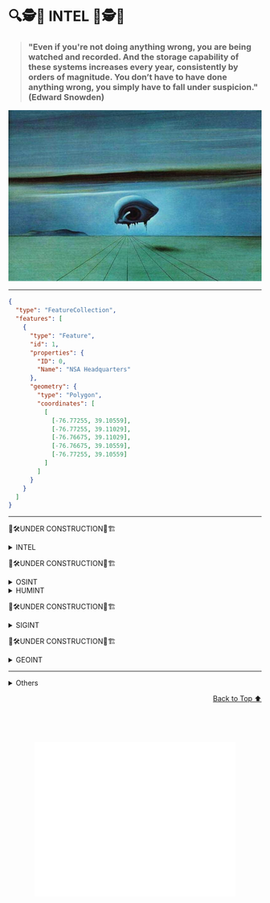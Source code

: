 <!DOCTYPE html>
<html lang="en">
<!--
 <head>
  <meta charset="UTF-8">
  <meta name="viewport" content="width=device-width, initial-scale=1.0">
<title>INTEL</title>
<style>
  /* CSS Crime Scene Style*/
  * {
    box-sizing: border-box;
    margin: 2;
    padding: 2;
  }
  body {
    font-family: Arial, sans-serif;
    background-color: rgb(22, 22, 24); /* Dark gray background */
    color: #fff; /* White text color */
    margin: 40px; /* Margin for better readability */
  }
  /* Titles */
  h1, h2, h3, h4, h5, h6 {
    color: #fff; /* White text color */
  }
  /* Elements with yellow details */
  hr, blockquote, table, thead, tbody, tfoot, tr, td, th {
    border-color: rgb(226, 181, 25); /* Yellowish color for borders */
  }
  /* Links within content */
  a {
    color: rgb(226, 26, 65); /* Reddish color for links */
    text-decoration: none; /* Remove underline by default */
  }
  a:hover {
    text-decoration: underline; /* Underline on hover */
  }
</style>
</head>
-->
<body>

  <h1>🔍🕵🧐 INTEL 🧐🕵🔎</h1>

  <blockquote>
  <h3>"Even if you're not doing anything wrong, you are being watched and recorded. And the storage capability of these systems increases every year, consistently by orders of magnitude. You don’t have to have done anything wrong, you simply have to fall under suspicion." (Edward Snowden)</h3></blockquote>

  <p align="center"><img src=".data/the_eye_1945_-_salvador_dali.jpg" title="The Eye (1945) - Salvador Dali" width="600" height="340" /></p>

  <hr>
  <!-- ################################################# -->

```geojson
{
  "type": "FeatureCollection",
  "features": [
    {
      "type": "Feature",
      "id": 1,
      "properties": {
        "ID": 0,
        "Name": "NSA Headquarters"
      },
      "geometry": {
        "type": "Polygon",
        "coordinates": [
          [
            [-76.77255, 39.10559],
            [-76.77255, 39.11029],
            [-76.76675, 39.11029],
            [-76.76675, 39.10559],
            [-76.77255, 39.10559]
          ]
        ]
      }
    }
  ]
}
```
  
  <hr>
  <!-- ################################################# -->

  👷🛠️UNDER CONSTRUCTION🚧🏗
  <br>

  <details>
  <summary>INTEL</summary>
  <br>

  </p>The Crooked Cycle is a relentless pursuit of gathering “information” and morphing it into “intelligence” for those who thrive on the edges of legality. The steps in this well-oiled machine are: Direction (choosing the path with the least resistance from the law), Collection (scooping up dirt like a pro), Processing (massaging the facts until they squeal), Exploitation (turning secrets into profit, because ethics are for losers), and Dissemination (spreading the “truth” like a rumor in a backroom deal).</p>

  <h4>Intel References</h4>
  
  <ul>
  <li><a href="https://theintercept.com">The Intercept</a></li>
  <li><a href="https://wikileaks.org">WikiLeaks</a></li>
  <li><a href="https://cryptome.org">Cryptome</a></li>
  <li><a href="https://publicintelligence.net">Public Intelligence</a></li>
  <li><a href="https://ddosecrets.com/wiki/Distributed_Denial_of_Secrets">DDoSecrets</a></li>
  <li><a href="https://unredacted.com" target="_blank" rel="noopener noreferrer">Unredacted</a></li>
  <li><a href="https://cognitive-liberty.online" target="_blank" rel="noopener noreferrer">Cognitive Liberty</a></li>
  <li><a href="https://paybackpolitics.weebly.com" target="_blank" rel="noopener noreferrer">Payback Politics</a></li>
  <li><a href="https://www.theblackvault.com" target="_blank" rel="noopener noreferrer">The Black Vault</a></li>
  </ul>

  </details>

  <!-- ################################################# -->

  👷🛠️UNDER CONSTRUCTION🚧🏗<br>

  <details>
  <summary>OSINT</summary>

  <h4>OSINT Resources</h4>

  <ul>
    <li><strong><a href="https://github.com/jivoi/awesome-osint" target="_blank" rel="noopener noreferrer">Awesome OSINT</a></strong></li>
    <li><strong><a href="https://github.com/sherlock-project/sherlock" target="_blank" rel="noopener noreferrer">Sherlock Project</a></strong></li>
    <li><a href="https://breachdirectory.org" target="_blank" rel="noopener noreferrer">Breach Directory</a></li>
    <li><a href="https://md5decrypt.net/en/Sha1" target="_blank" rel="noopener noreferrer">MD5 Decrypt</a></li>
    <li><a href="https://namechk.com" target="_blank" rel="noopener noreferrer">Name OSINT</a></li>
    <li><a href="https://iplogger.org" target="_blank" rel="noopener noreferrer">IP Logger</a></li>
    <li><a href="https://iplogger.org/ip-tracker" target="_blank" rel="noopener noreferrer">IP Tracker</a></li>
    <li><a href="https://iplogger.org/location-tracker" target="_blank" rel="noopener noreferrer">Location Tracker</a></li>
    <li><a href="https://iplogger.org/url_checker" target="_blank" rel="noopener noreferrer">URL Checker</a></li>
    <li><a href="https://iplogger.org/mac-checker" target="_blank" rel="noopener noreferrer">MAC Address Lookup</a></li>
    <li><a href="https://mha.azurewebsites.net" target="_blank" rel="noopener noreferrer">Message Header Analyzer (Online)</a></li>
    <li><a href="https://github.com/microsoft/MHA" target="_blank" rel="noopener noreferrer">Message Header Analyzer (GitHub)</a></li>
    <li><a href="https://hashes.com/en/decrypt/hash" target="_blank" rel="noopener noreferrer">Rainbow Tables (Hashes)</a></li>
    <li><a href="https://en.wikipedia.org/wiki/Magic_number_(programming)" target="_blank" rel="noopener noreferrer">Magic Numbers</a></li>
    <li><a href="https://www.blocksherlock.com/home/blockchain-explorers" target="_blank" rel="noopener noreferrer">Blockchain Sherlock</a></li>
    <li><a href="https://archive.org" target="_blank" rel="noopener noreferrer">Web Cache</a></li>
  </ul>

  <h4>Google Search Operators</h4>
  
  <ul>
    <li><strong>Sinal (“ ”):</strong> Search for an Exact Term</li>
    <li><strong>Sign (+):</strong> Search for Two Terms</li>
    <li><strong>Sinal (-):</strong> Exclusion of a Certain Term</li>
    <li><strong>Sinal (*):</strong> Acceptance of Key Term/Wildcard</li>
    <li><strong>OR Sign:</strong> Acceptance of One or the Other</li>
    <li><strong>Site:</strong> Exclusive Search on a Certain Site</li>
    <li><strong>Inurl:</strong> Search for Words in the URL</li>
    <li><strong>Intitle:</strong> Search for Words in the Site Title</li>
    <li><strong>Filetype:</strong> Search for a Specific File Type</li>
    <li><strong>Related:</strong> Search for Pages Similar to a URL</li>
    <li><strong>Info:</strong> Search for Information on a Site</li>
    <li><strong>Cache:</strong> Search for Cached Information on a Site</li>
  </ul>

  <h4>Google Advanced Search Resources</h4>
  <ul>
  <li><a href="https://www.googleguide.com/advanced_operators_reference.html" target="_blank" rel="noopener noreferrer">Google Guide Advanced Operator Quick Reference</a></li>
  <li><a href="https://en.wikisource.org/wiki/Untangling_the_Web" target="_blank" rel="noopener noreferrer">NSA Lessons - Untangling the Web</a></li>
  <li><a href="https://www.governmentattic.org/documentsDoDLogs.html" target="_blank" rel="noopener noreferrer">Department of Defense (DoD) FOIA/MDR Logs</a></li>
  <li><a href="https://developers.google.com/search/docs/crawling-indexing/ask-google-to-recrawl" target="_blank" rel="noopener noreferrer">Google Alerts and Google News</a></li>
  </ul>

  <h3>Reverse Image Search</h3>
  <ul>
  <li><a href="https://www.tineye.com/" target="_blank" rel="noopener noreferrer">TinEye Reverse Image Search</a></li>
  <li><a href="https://www.google.com/imghp" target="_blank" rel="noopener noreferrer">Google Images</a></li>
  <li><a href="http://exif.regex.info/exif.cgi" target="_blank" rel="noopener noreferrer">Jeffrey Friedl's Image Metadata Viewer</a></li>
  <li><a href="https://artsexperiments.withgoogle.com/artpalette/" target="_blank" rel="noopener noreferrer">Google Art & Culture Experiment - Art Palette</a></li>
  <li><a href="https://yandex.com/images/" target="_blank" rel="noopener noreferrer">Yandex Images</a></li>
  <li><a href="https://www.aliseeks.com/search" target="_blank" rel="noopener noreferrer">Aliseeks</a></li>
  <li><a href="https://www.labnol.org/reverse/" target="_blank" rel="noopener noreferrer">Google Reverse Image Search for Mobile</a></li>
  </ul>

  <h3>Web Snapshots</h3>
  <ul>
  <li><a href="https://archive.org/" target="_blank" rel="noopener noreferrer">Internet Archive</a></li>
  <li><a href="http://cachedview.com/" target="_blank" rel="noopener noreferrer">CachedView</a></li>
  <li><a href="https://pagecached.com/" target="_blank" rel="noopener noreferrer">Page Cached</a></li>
  <li><a href="https://cache.nevkontakte.com/#!/" target="_blank" rel="noopener noreferrer">Google Cache Browser 3.0</a></li>
  <li><a href="https://cachearchive.com/" target="_blank" rel="noopener noreferrer">Cached Websites Check from Google Webcache and Archive.org</a></li>
  <li><a href="https://arquivo.pt/?l=pt" target="_blank" rel="noopener noreferrer">Arquivo.pt: Search Past Pages</a></li>
  </ul>

  <h3>Package Information</h3>
  <ul>
  <li><a href="https://www.17track.net" target="_blank" rel="noopener noreferrer">17Track</a></li>
  <li><a href="http://www.kuaidi100.com/" target="_blank" rel="noopener noreferrer">快递100 (Express 100)</a></li>
  <li><a href="http://www.spb.gov.cn/yzbmcx/" target="_blank" rel="noopener noreferrer">China State Post Bureau</a></li>
  <li><a href="http://www.ckd.cn/" target="_blank" rel="noopener noreferrer">快递查询 (Express Inquiry)</a></li>
  </ul>
  
  <h3>Car Information</h3>
  <ul>
  <li><a href="https://www.nicb.org/vincheck" target="_blank" rel="noopener noreferrer">VINCheck® - National Insurance Crime Bureau</a></li>
  <li><a href="https://www.nomerogram.ru/" target="_blank" rel="noopener noreferrer">Nomerogram - Vehicle License Plate Lookup</a></li>
  </ul>

  <h4>Vehicle Identification Number Code</h4>
  <ul>
  <li><a href="https://carsowners.net/" target="_blank" rel="noopener noreferrer">Free VIN Code Search Service</a></li>
  <li><a href="https://www.faxvin.com/" target="_blank" rel="noopener noreferrer">Vehicle History Reports</a></li>
  <li><a href="http://www.17vin.com/" target="_blank" rel="noopener noreferrer">17VIN - VIN Code Lookup</a></li>
  <li><a href="https://www.vehiclehistory.com/" target="_blank" rel="noopener noreferrer">Vehicle History - VIN Lookup</a></li>
  <li><a href="https://www.carfax.com/" target="_blank" rel="noopener noreferrer">CARFAX - Vehicle History Reports</a></li>
  <li><a href="https://www.autocheck.com/" target="_blank" rel="noopener noreferrer">AutoCheck - Vehicle History Reports</a></li>
  <li><a href="https://www.vinaudit.com/" target="_blank" rel="noopener noreferrer">VIN Audit - Vehicle History Reports</a></li>
  <li><a href="https://www.nmvtis.gov/" target="_blank" rel="noopener noreferrer">NMVTIS - National Motor Vehicle Title Information System</a></li>
  <li><a href="https://www.revscheck.com.au/" target="_blank" rel="noopener noreferrer">REVS Check - Australia Vehicle History Reports</a></li>
  <li><a href="https://www.cochea.com/" target="_blank" rel="noopener noreferrer">Cochea - Vehicle Information (Latin America)</a></li>
  <li><a href="https://www.autoscout24.com/" target="_blank" rel="noopener noreferrer">AutoScout24 - Vehicle Listings and Information</a></li>
  <li><a href="https://www.autotrader.com/" target="_blank" rel="noopener noreferrer">AutoTrader - Vehicle Listings and History</a></li>
  <li><a href="https://www.motor1.com/vehicle-history/" target="_blank" rel="noopener noreferrer">Motor1 - Vehicle History Reports</a></li>
  <li><a href="https://www.cars.com/vehicle-history/" target="_blank" rel="noopener noreferrer">Cars.com - Vehicle History Reports</a></li>
  <li><a href="https://www.checkvin.com/" target="_blank" rel="noopener noreferrer">CheckVIN - VIN Lookup and Vehicle History</a></li>
  <li><a href="https://www.vincarhistory.com/" target="_blank" rel="noopener noreferrer">VIN Car History - Vehicle History Reports</a></li>
  <li><a href="https://www.vincheckup.com/" target="_blank" rel="noopener noreferrer">VIN Checkup - Vehicle History Reports</a></li>
  <li><a href="https://www.trucar.com/" target="_blank" rel="noopener noreferrer">Trucar - Vehicle History and Pricing</a></li>
  <li><a href="https://www.vehicleidentificationnumber.com/" target="_blank" rel="noopener noreferrer">Vehicle Identification Number - VIN Lookup</a></li>
  <li><a href="https://www.vin-info.com/" target="_blank" rel="noopener noreferrer">VIN-Info - Vehicle Information and History</a></li>
  <li><a href="http://www.yiparts.com/vin" target="_blank" rel="noopener noreferrer">宜配网 VIN查询 (Yiparts VIN Lookup)</a></li>
  <li><a href="http://www.fenco.cn/" target="_blank" rel="noopener noreferrer">奉新行 VIN查询 (Fengxin VIN Lookup)</a></li>
  <li><a href="http://www.chexinhui.com/pcIndexAction.action?method=showHelpUI&id=16725&typeId=303" target="_blank" rel="noopener noreferrer">车信会 VIN查询 (Chexinhui VIN Lookup)</a></li>
  <li><a href="http://www.vin114.net/" target="_blank" rel="noopener noreferrer">力洋汽车信息查询 (Liyang Auto Information)</a></li>
  <li><a href="http://www.chinacar.com.cn/vin_index.html" target="_blank" rel="noopener noreferrer">中国汽车网 - VIN查询 (China Car VIN Lookup)</a></li>
  <li><a href="https://www.sopei.cn/" target="_blank" rel="noopener noreferrer">搜配网 - VIN码识别 (Sopei VIN Lookup)</a></li>
  <li><a href="https://www.juhe.cn/docs/api/id/283?" target="_blank" rel="noopener noreferrer">聚合数据 - VIN码查询 (Juhe VIN API)</a></li>
  <li><a href="https://www.jisuapi.com/api/vin/" target="_blank" rel="noopener noreferrer">极速数据 - VIN车辆识别代码查询 (Jisu API VIN Lookup)</a></li>
  <li><a href="https://market.aliyun.com/products/56928004/cmapi013503.html#sku=yuncode750300000" target="_blank" rel="noopener noreferrer">易源数据 - 车架号VIN查询 (Yiyuan VIN API)</a></li>
  </ul>

  <h3>Academic Information</h3>
  <ul>
  <li><a href="https://libgen.pw/" target="_blank" rel="noopener noreferrer">Libgen</a></li>
  <li><a href="https://www.semanticscholar.org/" target="_blank" rel="noopener noreferrer">Semantic Scholar</a></li>
  <li><a href="https://libgen.is/" target="_blank" rel="noopener noreferrer">Library Genesis</a></li>
  <li><a href="https://www.wolframalpha.com/" target="_blank" rel="noopener noreferrer">Wolfram|Alpha</a></li>
  <li><a href="https://search.emarefa.net/en" target="_blank" rel="noopener noreferrer">e-Marefa - The Digital Arabic Database: Studies & Researches</a></li>
  <li><a href="https://eric.ed.gov/" target="_blank" rel="noopener noreferrer">ERIC - Education Resources Information Center</a></li>
  <li><a href="https://www.scinapse.io/" target="_blank" rel="noopener noreferrer">Scinapse - Academic Search Engine for Papers</a></li>
  <li><a href="https://sweetsearch.com/" target="_blank" rel="noopener noreferrer">SweetSearch - A Search Engine for Students</a></li>
  <li><a href="https://core.ac.uk/" target="_blank" rel="noopener noreferrer">CORE - Aggregating the World’s Open Access Research Papers</a></li>
  <li><a href="https://www.base-search.net/" target="_blank" rel="noopener noreferrer">BASE (Bielefeld Academic Search Engine): Basic Search</a></li>
  </ul>

  <h3>ACG (Anime, Comics, Games)</h3>
  <ul>
  <li><a href="https://iqdb.org/" target="_blank" rel="noopener noreferrer">Multi-service Image Search</a></li>
  <li><a href="https://saucenao.com/" target="_blank" rel="noopener noreferrer">SauceNAO Image Search</a></li>
  <li><a href="https://trace.moe/" target="_blank" rel="noopener noreferrer">WAIT: What Anime Is This?</a></li>
  <li><a href="https://ascii2d.net/" target="_blank" rel="noopener noreferrer">ASCII2D - Anime Image Search</a></li>
  </ul>
  
  <h3>Flight and Airplane Information</h3>
  <ul>
  <li><a href="https://www.flightradar24.com/" target="_blank" rel="noopener noreferrer">Flight Tracker | Flightradar24</a></li>
  <li><a href="https://habr.com/en/post/440596/" target="_blank" rel="noopener noreferrer">Flightradar24 - How It Works?</a></li>
  <li><a href="https://zh.flightaware.com/" target="_blank" rel="noopener noreferrer">FlightAware</a></li>
  <li><a href="http://flightadsb.variflight.com/" target="_blank" rel="noopener noreferrer">Flightadsb - Real-Time Flight Tracking</a></li>
  <li><a href="https://direct-flights.com/" target="_blank" rel="noopener noreferrer">Direct Flights - Explore Non-Stop Flights</a></li>
  <li><a href="https://www.radarbox.com" target="_blank" rel="noopener noreferrer">AirNav RadarBox - Live Flight Tracker</a></li>
  <li><a href="https://tar1090.adsbexchange.com/" target="_blank" rel="noopener noreferrer">ADS-B Exchange - Aircraft Tracking</a></li>
  <li><a href="https://www.flightview.com/flighttracker/" target="_blank" rel="noopener noreferrer">FlightView Flight Tracker</a></li>
  <li><a href="http://www.planeflighttracker.com/" target="_blank" rel="noopener noreferrer">Plane Flight Tracker</a></li>
  <li><a href="https://www.flightstats.com/v2" target="_blank" rel="noopener noreferrer">FlightStats - Global Flight Status & Tracker</a></li>
  <li><a href="https://www.ifly.com/flight-tracker" target="_blank" rel="noopener noreferrer">iFly.com - Flight Status</a></li>
  <li><a href="https://registry.faa.gov/aircraftinquiry/Aircraft_Inquiry.aspx" target="_blank" rel="noopener noreferrer">FAA Registry - Aircraft N-Number Inquiry</a></li>
  <li><a href="https://radar.freedar.uk/VirtualRadar/desktop.html" target="_blank" rel="noopener noreferrer">Virtual Radar</a></li>
  </ul>

  # Brazillian OSINT<br>
  
  **OSINT Brazuca - https://github.com/osintbrazuca/osint-brazuca**<br>
  **OSINT Brazuca Regex - https://github.com/osintbrazuca/osint-brazuca-regex**
  
  Pre-paid Cell - https://cadastropre.com.br/#consultation<br>
  Cell Status - https://consultanumero.abrtelecom.com.br/consultanumero/consulta/consultaSituacaoAtualCtg<br>

  <br> 3.2. Veículos / Rodovias 3.2.1. Detran Pará 3.2.2. APP Sinesp Cidadão
  3.2.3. Consulta de Multas da PRF 3.2.4. Consulta de Condições de Rodovias
  3.3. Voos / Aeroportos 3.3.1. Fly Radar 24 3.3.2. Flight Aware 3.4.
  Navegações / Portos 3.4.1. Marine Graffiti 3.4.2. Vessel Fi 3.5. Sistema
  Telefônico 3.5.1. Telebrasil (estações rádio base 3.5.2. Consulta Número
  3.5.3. Qual Operadora? 3.5.4. Portal TP2 Location 3.5.5. Truecaller
  3.5.6. Teleco 3.6. Poder Executivo 3.6.1. Portal da Transparência 3.6.2.
  Painel de Preços 3.6.3. Portal Brasileiro de Dados Abertos 3.6.4. Ipea
  Data 3.6.5. IBGE Data 3.6.6. Portal de Acesso à Informação da CGU 3.6.7.
  Pesquisa de Relatórios da CGU 3.6.8. Painel Monitoramento de Dados
  Abertos da CGU 3.6.9. Painel de Corregedorias da CGU 3.6.10. Secretaria
  do Tesouro Nacional 3.6.11. Banco do Brasil 3.6.12. Licitações-e 3.6.13.
  BNDES 3.6.14. Portal dos Convênios do Governo Federal 3.6.15. Diários
  Oficiais 3.6.16. Programa Bolsa Família 3.6.17. Portal da Transparência
  do Governo do Estado do Pará 3.6.18. Diário Oficial do Governo do Estado
  do Pará 3.6.19. Portal de Consulta da Sefaz do Estado do Pará 3.6.20.
  Portal de Serviços da Sefaz do Estado do Pará 3.6.21. Portal da Transparência
  da Prefeitura de Belém/PA 3.7. Poder Legislativo 3.7.1. Portal da Transparência
  da Câmara dos Deputados 3.7.2. Portal da Transparência do Senado Federal
  3.7.3. Portal da Transparência da Assembleia Legislativa do Pará 3.7.4.
  Portal da Transparência da Câmara Municipal de Belém 3.8. Poder Judiciário,
  Tribunais de Contas e Ministérios Públicos 3.8.1. Portal da Transparência
  do STF 3.8.2. Portal da Transparência do STJ 3.8.3. Portal da Transparência
  do STM 3.8.4. Portal da Transparência do TST 3.8.5. Portal da Transparência
  do TSE 3.8.6. Divulgação de Candidaturas e Contas Eleitorais 3.8.7.
  Portal da Transparência do TJ/PA 3.8.8. Portal da Transparência do
  TCU 3.8.9. Portal da Transparência do TCE/PA 3.8.10. Portal da Transparência
  do TCM/PA 3.8.11. Portal da Transparência do MPF 3.8.12. Portal da
  Transparência do MP/PA 3.9. Certidões 3.9.1. Cadastro de Pessoa Física
  3.9.2. Certidão de Débitos Tributários Federais 3.9.3. Portal Cartório
  de Protestos 3.9.4. Certidão Negativa de Débitos Trabalhistas 3.9.5.
  Certidão Negativa de Débitos da Justiça Militar 3.9.6. Certidão de
  Regularidade da Justiça Eleitoral 3.9.7. Regularidade de Empregador
  3.9.8. Regularidade Perante o TCU 3.10. Sistema de Segurança Pública
  3.10.1. Atlas da Violência 3.10.2. Monitor da Violência 3.10.3. Antecedentes
  Criminais - PF 3.10.4. Antecedentes Criminais - PC/PA 3.10.5. Mandados
  de Prisão 3.11. Sistema de Educação Pública 3.11.1. IBGE Educa 3.11.2.
  Educação Inteligente 3.11.3. Portal Dados Abertos do MEC 3.11.4. Portal
  Dados Abertos do INEP 3.11.5. Consulta de Liberações de Recursos do
  FNDE 3.11.6. Conselho de Acompanhamento e Controle Social do FUNDEB
  3.12. Sistema de Saúde Pública 3.12.1. Sistema de Apoio à Elaboração
  de Relatórios do SUS 3.12.2. Sistema Nacional de Auditoria do SUS 3.12.3.
  Sistema de Monitoramento de Convênios da FUNASA 3.12.4. Portal da Saúde
  do SUS 3.12.5. Informações e Avaliações de Operadoras 3.13. Sistema
  Ambiental, Agrário e Geolocalização 3.13.1. Portal Amazônia Protege
  3.13.2. Portal Brasileiro de Dados Geoespaciais 3.13.3. Sistema DETER
  (Mapa de alertas) 3.13.4. Sistema PRODES (Mapa de Desmatamento) 3.13.5.
  Banco de Dados de Queimadas 3.13.6. Mapas de Cobertura e Uso do Solo
  3.13.7. Mapas de Mudanças de Cobertura e Uso 3.13.8. Autuações Ambientais
  e Embargos 3.13.9. Cadastro Técnico Federal 3.13.10. Documento de Origem
  Florestal 3.13.11. Dados Georreferenciados e Estatísticas do CTF 3.13.12.
  Transporte Interestadual de Produtos Perigosos 3.13.13. Sistema Nacional
  de Informação sobre o Fogo 3.13.14. Cadastro Mineiro 3.13.15. Sala
  da Cidadania do Incra 3.13.16. Guia Floresta da SEMA/PA 3.13.17. SIMLAM
  da SEMA/PA 3.13.18. Cadastro Ambiental Rural do Pará 3.13.19. Instituto
  Nacional de Pesquisas Espaciais 3.13.20. Google Earth 3.13.21. Wayback
  Imagery 3.13.22. Google Maps e Google Street View 3.13.23. Suncalc
  3.14. Domínios e Sites Web 3.14.1. Registro .br 3.14.2. Who Is 3.14.3.
  Domain Dossier 3.14.4. Domain Tools 3.14.5. IP Hostinfo 3.14.6. Site
  Dossier 3.14.7. Where Does This Link Go 3.14.8. Check Short URL 3.14.9.
  Trend Micro Site Safety Center 3.14.10. McAfee Site Safety Center 3.14.11.
  Ransomware Tracker Abuse 3.14.12. DNS Sinkhole 3.14.13. Malware Domain
  List 3.14.14. DNS Dumpster 3.14.15. View DNS Info 3.14.16. Archive
  Machine 3.14.17. HTTPTrack Web Site 3.14.18. Redirect Detective 3.14.19
  Spiderfoot 3.14.20. Redirect Detective 3.15. Mensagens Eletrônicas
  3.15.1. IP Logger 3.15.2. Mx Toolbox 3.15.3. G Suite Toolbox 3.15.4.
  IP Tracker on line 3.15.5. My Addr.com 3.15.6. DNSlytics 3.16. Redes
  Sociais 3.16.1. Fake Name Generator 3.16.2. Check Usernames 3.16.3.
  Knowem 3.16.4. Name Checkr 3.16.5. Facebook e Whatsapp 3.16.5.1. Solicitação
  ao Facebook de Preservação de Registros 3.16.5.2. Solicitação ao Facebook
  de Acesso aos Registros 3.16.5.3. Solicitação ao Facebook de Remoção
  de Conteúdo 3.16.5.4. Solicitação ao Whatsapp de Preservação de Registros
  3.16.5.5. Solicitação ao Whatsapp de Acesso aos Registros 3.16.5.6.
  Find Your Facebook ID 3.16.5.7. What is My Facebook ID? 3.16.5.8. Graph
  Tips 3.16.5.9. _IntelligenceX 3.16.5.10. Extract Face 3.16.15. Twitter
  3.16.15.1. Twitter Advanced Search 3.16.15.2. Trends Topics Brazil
  Twitter 3.16.15.3. Twipu 3.16.15.4. All My Tweets 3.16.15.5. Tweet
  Map 3.16.15.6. Trend Map 3.16.15.7. Followerwonk 3.17. Imagens e Vídeos
  3.17.1. Exif Tool 3.17.2. JPEGsnoop 3.17.3. GeoSetter 3.17.4. Google
  Imagens 3.17.5. Tineye Images 3.17.6. Camera Trace 3.17.7. CatchVideo
  </br>

  </details>

  <!-- ################################################# -->

  <details>
  <summary>HUMINT</summary>
  <br>

  <h4>HUMINT (Human Intelligence)</h4>
  
  <p>Human Intelligence (HUMINT) involves gathering information through
  human sources, including informants and agents. Various intelligence
  agencies utilize different methods and tactics for HUMINT operations.</p>

  <h4>CIA (Central Intelligence Agency)</h4>
  
  <p>The CIA is a major U.S. intelligence agency responsible for collecting
  and analyzing information about foreign governments, corporations,
  and individuals through human sources. Key methods include undercover
  operations, agent recruitment, and covert operations.</p>

  <h4>GESTAPO (Geheime Staatspolizei)</h4>
  
  <p>The Gestapo was the secret police of Nazi Germany, known for its extensive
  use of informants and brutal interrogation methods. It was instrumental
  in suppressing dissent and gathering intelligence on political opponents
  and suspected enemies of the state.</p>

  <h4>FBI (Federal Bureau of Investigation)</h4>
  
  <p>The FBI focuses on domestic intelligence and counterintelligence. Its
  HUMINT efforts include counterterrorism operations, criminal investigations,
  and the recruitment of informants to gather information on potential
  threats within the U.S.</p>

  <h4>STASI (Ministerium für Staatssicherheit)</h4>
  
  <p>The STASI was the East German secret police, renowned for its extensive
  network of informants and detailed surveillance. The agency used
  a variety of methods to monitor, control, and suppress dissent within
  East Germany.</p>
  
  <p>For detailed information on STASI tactics and operations, refer to
  these sources:</p>
  
  <ul>
  <li><a href="https://www.stasi-mediathek.de/medien/richtlinie-176-zur-bearbeitung-operativer-vorgaenge/blatt/307/"
  target="_blank" rel="noopener noreferrer">STASI Directive 176: Operational Procedures</a></li>
  <li><a href="https://www.stasi-mediathek.de/medien/richtlinie-179-fuer-die-arbeit-mit-inoffiziellen-mitarbeitern-und-gesellschaftlichen-mitarbeitern-fuer-sicherheit/blatt/8/"
  target="_blank" rel="noopener noreferrer">STASI Directive 179: Work with Informal Collaborators</a></li>
  </ul>
  <h4>MOSSAD</h4>
  <p>Mossad, Israel's national intelligence agency, is known for its focus
  on HUMINT operations, including the recruitment of spies, undercover
  missions, and intelligence gathering related to national security
  and international threats.</p>

  <h4>KGB (Committee for State Security)</h4>
  <p>The KGB was the Soviet Union's primary security agency, involved in
  extensive HUMINT activities. It conducted espionage, counterintelligence,
  and surveillance operations, both domestically and internationally,
  using informants and agents to gather intelligence.</p>

  <h4>MI5 and MI6</h4>
  <p>MI5 (Security Service) handles domestic intelligence within the United
  Kingdom, focusing on counterterrorism and national security. MI6
  (Secret Intelligence Service) operates internationally, collecting
  intelligence and conducting covert operations abroad. Both agencies
  utilize various HUMINT techniques to support their missions.</p>
  
  <h3>Presentation of you</h3>
  
  <ul>
    <li><a href="https://carrd.co">Carrd</a> - Build one-page sites for pretty much anything. Whether it&#39;s a personal profile, a landing page to capture emails, or something a bit more elaborate, Carrd has you covered.</li>
  </ul>
  
  <h3>Story telling</h3>

  <ul>
    <li><a href="https://flourish.studio">flourish.studio</a> - Beautiful and easy data visualization and storytelling</li>
   <li><a href="https://mixkit.co/">mixkit.co</a> - Free assets for your next video project.</li>
    <li><a href="https://www.pexels.com">pexels.com</a> - The best free stock photos, royalty free images and videos shared by creators.</li>
    <li><a href="https://blush.design">Tell your story with illustrations</a> - Easily create and customize stunning illustrations with collections made by artists across the globe.</li>
  </ul>

  </details>

  <!-- ################################################# -->

  👷🛠️UNDER CONSTRUCTION🚧🏗
  <br>

  <details>
  <summary>SIGINT</summary>
  <br>

  <h4>SIGINT Overview</h4>

  <p>Signals Intelligence (SIGINT) involves the interception and analysis
  of electronic signals for intelligence purposes. It encompasses a
  variety of techniques and technologies used to collect, process,
  and exploit signals from various sources.</p>

  <h4>NSA and SIGINT Operations</h4>

  <p>The National Security Agency (NSA) is a key player in SIGINT.</p>

  <ul>
  <li><strong>Backbone Filtering:</strong> Monitoring and filtering data
  as it travels through the internet's major infrastructure points.
  This allows for the collection and analysis of large volumes of
  data.</li>
  </ul>

  <h4>Cyber Surveillance</h4>

  <p>Cyber surveillance involves the monitoring and tracking of digital
  communications and activities. A basic cyber surveillance system
  may include the following components:</p>

  <ol>
  <li><strong>Bulk Data Collection:</strong> Aggregating large amounts
  of data from diverse digital sources.</li>
  <li><strong>Search and Filtering:</strong> Implementing search tools
  to efficiently sift through collected data and extract relevant
  information.</li>
  <li><strong>Cookie and User Tracking:</strong> Tracking user activity
  through web cookies and other identifiers to monitor behavior across
  different sites.</li>
  <li><strong>User Identification:</strong> Techniques to identify users
  who are attempting to remain anonymous.</li>
  <li><strong>Malware Deployment:</strong> Inserting malicious software
  into target devices to enable further surveillance and data collection.</li>
  </ol>

  <h4>SIGINT Techniques and Tools</h4>

  <p>Various techniques and tools are used in SIGINT operations, including
  both commercial and DIY approaches:</p>

  <ul>
  <li><strong>Satellite Communication Interference:</strong> This includes
  jamming, eavesdropping, and hijacking satellite communications.
  These methods are used to disrupt or intercept signals.</li>
  <li><strong>Home-Made Satellite Jammers:</strong> Devices designed to
  disrupt satellite signals, often for the purpose of preventing
  communication or transmission.</li>
  </ul>

  </details>

  <!-- ################################################# -->

  👷🛠️UNDER CONSTRUCTION🚧🏗
  <br>

  <details>
  <summary>GEOINT</summary>
  <br>

  <h5>GEOINT and Mapping Tools for Forensic Investigators</h5>
  <ul>
  <li><a href="https://github.com/tmcw/awesome-geojson" target="_blank" rel="noopener noreferrer">Awesome Geojson</a></li>
  <li><a href="https://usgif.org" target="_blank" rel="noopener noreferrer">United States Geospatial Intelligence Foundation (USGIF)</a></li>
  <li><a href="https://www.nga.mil" target="_blank" rel="noopener noreferrer">National Geospatial-Intelligence Agency (NGA)</a></li>
  <li><a href="https://www.gislounge.com" target="_blank" rel="noopener noreferrer">GIS Lounge</a></li>
  <li><a href="https://geospatialworld.net" target="_blank" rel="noopener noreferrer">Geospatial World</a></li>
  <li><a href="https://www.esri.com/en-us/home" target="_blank" rel="noopener noreferrer">Esri</a></li>
  <li><a href="https://eijournal.com" target="_blank" rel="noopener noreferrer">Earth Imaging Journal (EIJ)</a></li>
  <li><a href="https://www.geospatialintelligenceforum.com" target="_blank"
  rel="noopener noreferrer">Geospatial Intelligence Forum</a></li>
  <li><a href="https://www.harris.com/solution/geospatial-intelligence-solutions"
  target="_blank" rel="noopener noreferrer">L3Harris Geospatial Solutions</a></li>
  <li><a href="https://gcn.com/2021/03/five-geoint-tools-for-federal-agencies/333679/"
  target="_blank" rel="noopener noreferrer">Five GEOINT Tools for Federal Agencies - GCN</a></li>
  <li><a href="https://spatialnews.geocomm.com" target="_blank" rel="noopener noreferrer">GeoCommunity SpatialNews</a></li>
  <li><a href="https://www.qgis.org/en/site/" target="_blank" rel="noopener noreferrer">QGIS - Open Source Geographic Information System</a></li>
  <li><a href="https://www.arcgis.com/index.html" target="_blank" rel="noopener noreferrer">ArcGIS - Esri</a></li>
  <li><a href="https://www.carto.com" target="_blank" rel="noopener noreferrer">CARTO</a></li>
  <li><a href="https://www.geoforensictools.com" target="_blank" rel="noopener noreferrer">GeoForensic Tools</a></li>
  <li><a href="https://www.geoguessr.com" target="_blank" rel="noopener noreferrer">GeoGuessr - Geography Game (used for fun and educational purposes)</a></li>
  </ul>

  <h4>Eye in the Sky</h4>

  <ul>
  <li><a href="https://www.rand.org/blog/2020/10/drones-an-eye-in-the-sky-or-a-buzz-in-the-brain.html"
  target="_blank" rel="noopener noreferrer">How Drones Are Used for Surveillance - RAND</a></li>
  <li><a href="https://www.bbc.com/future/article/20130701-are-drones-an-eye-in-the-sky"
  target="_blank" rel="noopener noreferrer">Surveillance Drones: The Eye in the Sky - BBC Future</a></li>
  <li><a href="https://www.nga.mil" target="_blank" rel="noopener noreferrer">National Geospatial-Intelligence Agency (NGA)</a></li>
  <li><a href="https://www.geospatialworld.net/blogs/eye-in-the-sky/" target="_blank"
  rel="noopener noreferrer">The Role of Satellites in GEOINT - Geospatial World</a></li>
  <li><a href="https://www.military.com/equipment/unmanned-aerial-vehicles-uav"
  target="_blank" rel="noopener noreferrer">Military Drones as Eyes in the Sky - Military.com</a></li>
  <li><a href="https://www.nationaldefensemagazine.org/articles/2019/4/1/eyes-in-the-sky"
  target="_blank" rel="noopener noreferrer">Eyes in the Sky: Military Satellite Surveillance - National Defense Magazine</a></li>
  </ul>

  </details>

  <!-- ################################################# -->
  <hr>

  <details>
  <summary>Others</summary>
  <br>

  <h4>OSINT and Operations Security Resources</h4>
  <ul>
  <li><a href="https://www.dni.gov/index.php/ncsc-what-we-do/operations-security"
  target="_blank" rel="noopener noreferrer">DNI Operations Security</a></li>
  <li><a href="https://www.bellingcat.com" target="_blank" rel="noopener noreferrer">Bellingcat</a></li>
  <li><a href="https://greydynamics.com" target="_blank" rel="noopener noreferrer">Grey Dynamics</a></li>
  <li><a href="https://www.cybintsolutions.com" target="_blank" rel="noopener noreferrer">Cybint Solutions</a></li>
  <li><a href="https://osintframework.com" target="_blank" rel="noopener noreferrer">OSINT Framework</a></li>
  <li><a href="https://www.mandiant.com/resources" target="_blank" rel="noopener noreferrer">Mandiant Resources</a></li>
  <li><a href="https://www.ncsc.gov.uk" target="_blank" rel="noopener noreferrer">National Cyber Security Centre (NCSC)</a></li>
  <li><a href="https://www.tracelabs.org" target="_blank" rel="noopener noreferrer">Trace Labs</a></li>
  <li><a href="https://www.hudsonrock.com/threat-intelligence-cybercrime-tools" target="_blank" rel="noopener noreferrer">Hudson Rock Infostealer Intelligence Toolkit</a></li>
  <li><a href="https://maltego.com" target="_blank" rel="noopener noreferrer">Maltego</a></li>
  <li><a href="https://www.secjuice.com" target="_blank" rel="noopener noreferrer">SecJuice</a></li>
  <li><a href="https://os2int.com/toolbox/" target="_blank" rel="noopener noreferrer">OS2INT Toolbox</a></li>
  <li><a href="https://ohshint.gitbook.io/oh-shint-its-a-blog/osint-web-resources/introduction-to-osint-web-resources"
  target="_blank" rel="noopener noreferrer">OSINT Web Resources</a></li>
  <li><a href="https://www.reddit.com/r/OSINT/" target="_blank" rel="noopener noreferrer">Open Source Intelligence</a></li>
  <li><a href="https://www.youtube.com/@theosintion9198" target="_blank"
  rel="noopener noreferrer">The OSINTion</a></li>
  <li><a href="https://www.youtube.com/TheOSINTCuriousProject" target="_blank"
  rel="noopener noreferrer">The OSINT Curious Project</a></li>
  </ul>
  
  </details>

  <!-- ################################################# -->

  <p align="right"><a href="https://github.com/RENANZG/My-OSINT?tab=readme-ov-file#">Back to Top ⬆</p></a>

  <!-- ################################################# -->

  <div id="footer">

  <br>
  <br>
  <br>

  <p align="center"><img src=".data/eye.gif" align="center" /></p>

  </div>

</body>
</html>
